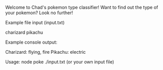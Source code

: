 Welcome to Chad's pokemon type classifier! Want to find out the type of your pokemon? Look no further!

Example file input (input.txt)

charizard
pikachu

Example console output:

Charizard: flying, fire
Pikachu: electric

Usage: node poke ./input.txt (or your own input file)
